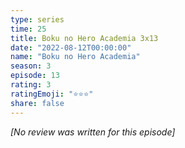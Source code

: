 ```yaml
---
type: series
time: 25
title: Boku no Hero Academia 3x13
date: "2022-08-12T00:00:00"
name: "Boku no Hero Academia"
season: 3
episode: 13
rating: 3
ratingEmoji: "⭐️⭐️⭐️"
share: false
---
```


*[No review was written for this episode]*